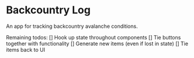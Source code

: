 # Backcountry Log

An app for tracking backcountry avalanche conditions.

Remaining todos:
[] Hook up state throughout components
[] Tie buttons together with functionality
[] Generate new items (even if lost in state)
[] Tie items back to UI